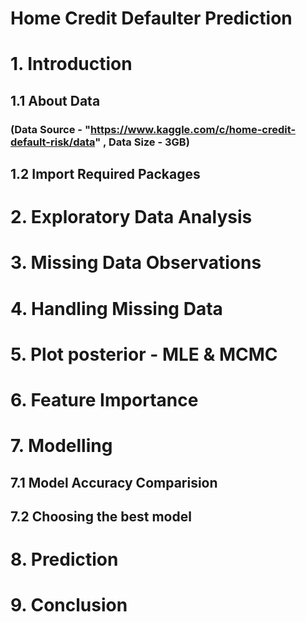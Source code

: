 
# Home Credit Defaulter Prediction
# 1. Introduction
## 1.1 About Data 
### (Data Source - <a>"https://www.kaggle.com/c/home-credit-default-risk/data" </a> , Data Size - 3GB)
## 1.2 Import Required Packages
# 2. Exploratory Data Analysis
# 3. Missing Data Observations
# 4. Handling Missing Data
# 5. Plot posterior - MLE & MCMC
# 6. Feature Importance
# 7. Modelling
## 7.1 Model Accuracy Comparision
## 7.2 Choosing the best model
# 8. Prediction
# 9. Conclusion
